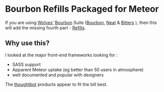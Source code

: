 # Bourbon Refills Packaged for Meteor

If you are using [Wolves'](https://github.com/wolvesio) [Bourbon](https://github.com/wolvesio/meteor-bourbon) Suite ([Bourbon](https://github.com/wolvesio/meteor-bourbon),
[Neat](https://github.com/wolvesio/meteor-neat) & [Bitters](https://github.com/wolvesio/meteor-bitters) ), then this will add the missing fourth part - [Refills](http://refills.bourbon.io/).

## Why use this? ##

I looked at the major front-end frameworks looking for :

 - SASS support
 - Apparent Meteor uptake (eg better than 50 users in atmosphere)
 - well documented and popular with designers
 
 The [thoughtbot](https://thoughtbot.com/) products appear to fit the bill best.


